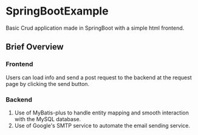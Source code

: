 # SpringBootExample
Basic Crud application made in SpringBoot with a simple html frontend.
## Brief Overview
### Frontend
Users can load info and send a post request to the backend at the request page by clicking the send button.
### Backend
1. Use of MyBatis-plus to handle entity mapping and smooth interaction with the MySQL database.
2. Use of Google's SMTP service to automate the email sending service.
